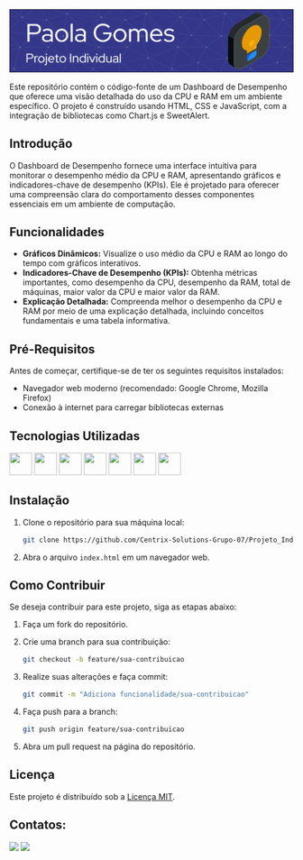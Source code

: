 <img src="header-paola.png">

Este repositório contém o código-fonte de um Dashboard de Desempenho que oferece uma visão detalhada do uso da CPU e RAM em um ambiente específico. O projeto é construído usando HTML, CSS e JavaScript, com a integração de bibliotecas como Chart.js e SweetAlert.

## Introdução

O Dashboard de Desempenho fornece uma interface intuitiva para monitorar o desempenho médio da CPU e RAM, apresentando gráficos e indicadores-chave de desempenho (KPIs). Ele é projetado para oferecer uma compreensão clara do comportamento desses componentes essenciais em um ambiente de computação.

## Funcionalidades

- **Gráficos Dinâmicos:** Visualize o uso médio da CPU e RAM ao longo do tempo com gráficos interativos.
- **Indicadores-Chave de Desempenho (KPIs):** Obtenha métricas importantes, como desempenho da CPU, desempenho da RAM, total de máquinas, maior valor da CPU e maior valor da RAM.
- **Explicação Detalhada:** Compreenda melhor o desempenho da CPU e RAM por meio de uma explicação detalhada, incluindo conceitos fundamentais e uma tabela informativa.

## Pré-Requisitos

Antes de começar, certifique-se de ter os seguintes requisitos instalados:

- Navegador web moderno (recomendado: Google Chrome, Mozilla Firefox)
- Conexão à internet para carregar bibliotecas externas

## Tecnologias Utilizadas

<link rel="stylesheet" href="https://cdn.jsdelivr.net/gh/devicons/devicon@v2.15.1/devicon.min.css">
                               
<img height="40px" width="40px" src="https://cdn.jsdelivr.net/gh/devicons/devicon/icons/html5/html5-original.svg" /> <img height="40px" width="40px" src="https://cdn.jsdelivr.net/gh/devicons/devicon/icons/css3/css3-original.svg" /> <img height="40px" width="40px" src="https://cdn.jsdelivr.net/gh/devicons/devicon/icons/javascript/javascript-original.svg" /> <img height="40px" width="40px" src="https://cdn.jsdelivr.net/gh/devicons/devicon/icons/nodejs/nodejs-original.svg" /> <img height="40px" width="40px" src="https://cdn.jsdelivr.net/gh/devicons/devicon/icons/kotlin/kotlin-original.svg" /> <img height="40px" width="40px" src="https://cdn.jsdelivr.net/gh/devicons/devicon/icons/python/python-original.svg" /> <img  height="40px" width="40px" src="https://cdn.jsdelivr.net/gh/devicons/devicon/icons/mysql/mysql-original.svg" />

## Instalação

1. Clone o repositório para sua máquina local:

   ```bash
   git clone https://github.com/Centrix-Solutions-Grupo-07/Projeto_Individual_Paola.git
   ```

2. Abra o arquivo `index.html` em um navegador web.

## Como Contribuir

Se deseja contribuir para este projeto, siga as etapas abaixo:

1. Faça um fork do repositório.
2. Crie uma branch para sua contribuição:

   ```bash
   git checkout -b feature/sua-contribuicao
   ```

3. Realize suas alterações e faça commit:

   ```bash
   git commit -m "Adiciona funcionalidade/sua-contribuicao"
   ```

4. Faça push para a branch:

   ```bash
   git push origin feature/sua-contribuicao
   ```

5. Abra um pull request na página do repositório.

## Licença

Este projeto é distribuído sob a [Licença MIT](LICENSE).

## Contatos:

<div>
<a href = "mailto:paola.gomes@sptech.school"><img loading="lazy" src="https://img.shields.io/badge/Microsoft_Outlook-0078D4?style=for-the-badge&logo=microsoft-outlook&logoColor=white" target="_blank"></a>
<a href="https://www.linkedin.com/in/paola-gomes-/" target="_blank"><img loading="lazy" src="https://img.shields.io/badge/LinkedIn-0077B5?style=for-the-badge&logo=linkedin&logoColor=white" target="_blank"></a>   
